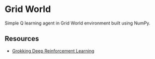 # Grid World

Simple Q learning agent in Grid World environment built using NumPy.

## Resources

- [Grokking Deep Reinforcement Learning](https://www.amazon.com/Grokking-Reinforcement-Learning-Miguel-Morales/dp/1617295450/ref=sr_1_1?crid=3M8QISMRAOYOL&keywords=grokking+reinforcement+learning&qid=1669779751&sprefix=grokking+reinforcement+leanr%2Caps%2C702&sr=8-1)
